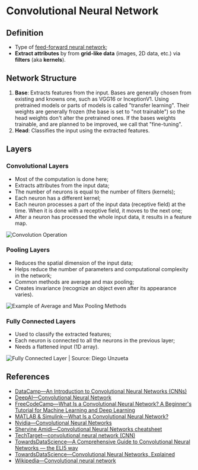 # Convolutional Neural Network

## Definition

- Type of [feed-forward neural network](https://opixelum.gitbook.io/brain-disk/artificial-intelligence/neural-networks/feed-forward-neural-network.md);
- **Extract attributes** by from **grid-like data** (images, 2D data, etc.) via
  **filters** (aka **kernels**).

## Network Structure

1. **Base**: Extracts features from the input.
   Bases are generally chosen from existing and knowns one, such as VGG16 or
   InceptionV1.
   Using pretrained models or parts of models is called "transfer learning".
   Their weights are generally frozen (the base is set to "not trainable") so
   the head weights don't alter the pretrained ones.
   If the bases weights trainable, and are planned to be improved, we call that
   "fine-tuning".
2. **Head**: Classifies the input using the extracted features.

## Layers

### Convolutional Layers

- Most of the computation is done here;
- Extracts attributes from the input data;
- The number of neurons is equal to the number of filters (kernels);
- Each neuron has a different kernel;
- Each neuron processes a part of the input data (receptive field) at the time.
  When it is done with a receptive field, it moves to the next one;
- After a neuron has processed the whole input data, it results in a feature
  map.

![Convolution Operation](../../.gitbook/assets/ai/nn/cnn/convolution.webp)

### Pooling Layers

- Reduces the spatial dimension of the input data;
- Helps reduce the number of parameters and computational complexity in the
  network;
- Common methods are average and max pooling;
- Creates invariance (recognize an object even after its appearance varies).

![Example of Average and Max Pooling Methods](../../.gitbook/assets/ai/nn/cnn/pooling.webp)

### Fully Connected Layers

- Used to classify the extracted features;
- Each neuron is connected to all the neurons in the previous layer;
- Needs a flattened input (1D array).

![Fully Connected Layer | Source: Diego Unzueta](../../.gitbook/assets/ai/nn/cnn/fully-connected-layer.jpg)

## References

- [DataCamp—An Introduction to Convolutional Neural Networks (CNNs)](https://www.datacamp.com/tutorial/introduction-to-convolutional-neural-networks-cnns)
- [DeepAI—Convolutional Neural Network](https://deepai.org/machine-learning-glossary-and-terms/convolutional-neural-network)
- [FreeCodeCamp—What Is a Convolutional Neural Network? A Beginner's Tutorial for Machine Learning and Deep Learning](https://www.freecodecamp.org/news/convolutional-neural-network-tutorial-for-beginners/)
- [MATLAB & Simulink—What Is a Convolutional Neural Network?](https://www.mathworks.com/discovery/convolutional-neural-network-matlab.html)
- [Nvidia—Convolutional Neural Networks](https://www.nvidia.com/en-us/glossary/data-science/convolutional-neural-network/)
- [Shervine Amidi—Convolutional Neural Networks cheatsheet](https://stanford.edu/~shervine/teaching/cs-230/cheatsheet-convolutional-neural-networks)
- [TechTarget—convolutional neural network (CNN)](https://www.techtarget.com/searchenterpriseai/definition/convolutional-neural-network)
- [TowardsDataScience—A Comprehensive Guide to Convolutional Neural Networks — the ELI5 way](https://towardsdatascience.com/a-comprehensive-guide-to-convolutional-neural-networks-the-eli5-way-3bd2b1164a53)
- [TowardsDataScience—Convolutional Neural Networks, Explained](https://towardsdatascience.com/convolutional-neural-networks-explained-9cc5188c4939)
- [Wikipedia—Convolutional neural network](https://en.wikipedia.org/wiki/Convolutional_neural_network)
